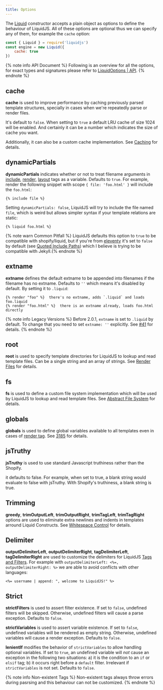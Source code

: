 ```yaml
---
title: Options
---
```


The [Liquid][liquid] constructor accepts a plain object as options to define the behaviour of LiquidJS. All of these options are optional thus we can specify any of them, for example the `cache` option:

```javascript
const { Liquid } = require('liquidjs')
const engine = new Liquid({
    cache: true
})
```

{% note info API Document %}
Following is an overview for all the options, for exact types and signatures please refer to <a href="https://liquidjs.com/api/interfaces/liquid_options_.liquidoptions.html" target="_self">LiquidOptions | API</a>.
{% endnote %}

## cache

**cache** is used to improve performance by caching previously parsed template structures, specially in cases when we're repeatedly parse or render files.

It's default to `false`. When setting to `true` a default LRU cache of size 1024 will be enabled. And certainly it can be a number which indicates the size of cache you want.

Additionally, it can also be a custom cache implementation. See [Caching][caching] for details.

## dynamicPartials

**dynamicPartials** indicates whether or not to treat filename arguments in [include][include], [render][render], [layout][layout] tags as a variable. Defaults to `true`. For example, render the following snippet with scope `{ file: 'foo.html' }` will include the `foo.html`:

```liquid
{% include file %}
```

Setting `dynamicPartials: false`, LiquidJS will try to include the file named `file`, which is weird but allows simpler syntax if your template relations are static:

```liquid
{% liquid foo.html %}
```

{% note warn Common Pitfall %}
LiquidJS defaults this option to <code>true</code> to be compatible with shopify/liquid, but if you're from <a href="https://github.com/11ty/eleventy" target="_blank">eleventy</a> it's set to <code>false</code> by default (see <a href="https://www.11ty.dev/docs/languages/liquid/#quoted-include-paths" target="_blank">Quoted Include Paths</a>) which I believe is trying to be compatible with Jekyll.{% endnote %}

## extname

**extname** defines the default extname to be appended into filenames if the filename has no extname. Defaults to `''` which means it's disabled by default. By setting it to `.liquid`:

```liquid
{% render "foo" %}  there's no extname, adds `.liquid` and loads foo.liquid
{% render "foo.html" %}  there is an extname already, loads foo.html directly
```

{% note info Legacy Versions %}
Before 2.0.1, <code>extname</code> is set to `.liquid` by default. To change that you need to set <code>extname: ''</code> explicitly. See <a href="https://github.com/harttle/liquidjs/issues/41" target="_blank">#41</a> for details.
{% endnote %}

## root

**root** is used to specify template directories for LiquidJS to lookup and read template files. Can be a single string and an array of strings. See [Render Files][render-file] for details.

## fs

**fs** is used to define a custom file system implementation which will be used by LiquidJS to lookup and read template files. See [Abstract File System][abstract-fs] for details.

## globals

**globals** is used to define global variables available to all templates even in cases of [render tag][render]. See [3185][185] for details.

## jsTruthy

**jsTruthy** is used to use standard Javascript truthiness rather than the Shopify.

it defaults to false.  For example, when set to true, a blank string would evaluate to false with jsTruthy. With Shopify's truthiness, a blank string is true.

## Trimming

**greedy**, **trimOutputLeft**, **trimOutputRight**, **trimTagLeft**, **trimTagRight** options are used to eliminate extra newlines and indents in templates arround Liquid Constructs. See [Whitespace Control][wc] for details.

## Delimiter

**outputDelimiterLeft**, **outputDelimiterRight**, **tagDelimiterLeft**, **tagDelimiterRight** are used to customize the delimiters for LiquidJS [Tags and Filters][intro]. For example with `outputDelimiterLeft: <%=, outputDelimiterRight: %>` we are able to avoid conflicts with other languages:

```ejs
<%= username | append: ", welcome to LiquidJS!" %>
```

## Strict

**strictFilters** is used to assert filter existence. If set to `false`, undefined filters will be skipped. Otherwise, undefined filters will cause a parse exception. Defaults to `false`.

**strictVariables** is used to assert variable existence.  If set to `false`, undefined variables will be rendered as empty string.  Otherwise, undefined variables will cause a render exception. Defaults to `false`.

**lenientIf** modifies the behavior of `strictVariables` to allow handling optional variables. If set to `true`, an undefined variable will *not* cause an exception in the following two situations: a) it is the condition to an `if` or `elsif` tag; b) it occurs right before a `default` filter. Irrelevant if `strictVariables` is not set. Defaults to `false`.

{% note info Non-existent Tags %}
Non-existent tags always throw errors during pasrsing and this behaviour can not be customized.
{% endnote %}

[liquid]: ../api/classes/liquid_.liquid.html
[caching]: ./caching.html
[abstract-fs]: ./render-file.html#Abstract-File-System
[render-file]: ./render-file.html
[185]: https://github.com/harttle/liquidjs/issues/185
[render]: ../tags/render.html
[include]: ../tags/include.html
[layout]: ../tags/layout.html
[wc]: ./whitespace-control.html
[intro]: ./intro-to-liquid.html
